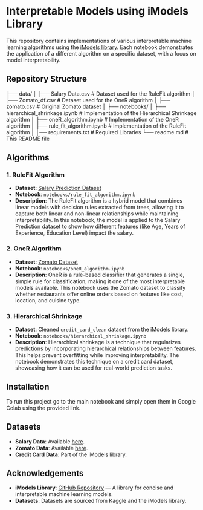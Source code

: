 # Interpretable Models using iModels Library

This repository contains implementations of various interpretable machine learning algorithms using the [iModels library](https://github.com/csinva/imodels). Each notebook demonstrates the application of a different algorithm on a specific dataset, with a focus on model interpretability.

## Repository Structure

├── data/
│   ├── Salary Data.csv               # Dataset used for the RuleFit algorithm
│   ├── Zomato_df.csv                 # Dataset used for the OneR algorithm
│   ├── zomato.csv                    # Original Zomato dataset
│
├── notebooks/
│   ├── hierarchical_shrinkage.ipynb  # Implementation of the Hierarchical Shrinkage algorithm
│   ├── oneR_algorithm.ipynb          # Implementation of the OneR algorithm
│   ├── rule_fit_algorithm.ipynb      # Implementation of the RuleFit algorithm
│
│── requirements.txt                  # Required Libraries
└── readme.md                         # This README file

## Algorithms

### 1. **RuleFit Algorithm**
   - **Dataset**: [Salary Prediction Dataset](https://www.kaggle.com/datasets/rkiattisak/salaly-prediction-for-beginer)
   - **Notebook**: `notebooks/rule_fit_algorithm.ipynb`
   - **Description**: The RuleFit algorithm is a hybrid model that combines linear models with decision rules extracted from trees, allowing it to capture both linear and non-linear relationships while maintaining interpretability. In this notebook, the model is applied to the Salary Prediction dataset to show how different features (like Age, Years of Experience, Education Level) impact the salary.

### 2. **OneR Algorithm**
   - **Dataset**: [Zomato Dataset](https://www.kaggle.com/datasets/rishikeshkonapure/zomato/data)
   - **Notebook**: `notebooks/oneR_algorithm.ipynb`
   - **Description**: OneR is a rule-based classifier that generates a single, simple rule for classification, making it one of the most interpretable models available. This notebook uses the Zomato dataset to classify whether restaurants offer online orders based on features like cost, location, and cuisine type.

### 3. **Hierarchical Shrinkage**
   - **Dataset**: Cleaned `credit_card_clean` dataset from the iModels library.
   - **Notebook**: `notebooks/hierarchical_shrinkage.ipynb`
   - **Description**: Hierarchical shrinkage is a technique that regularizes predictions by incorporating hierarchical relationships between features. This helps prevent overfitting while improving interpretability. The notebook demonstrates this technique on a credit card dataset, showcasing how it can be used for real-world prediction tasks.

## Installation

To run this project go to the main notebook and simply open them in Google Colab using the provided link. 

## Datasets

- **Salary Data**: Available [here](https://www.kaggle.com/datasets/rkiattisak/salaly-prediction-for-beginer).
- **Zomato Data**: Available [here](https://www.kaggle.com/datasets/rishikeshkonapure/zomato/data).
- **Credit Card Data**: Part of the iModels library.

## Acknowledgements

- **iModels Library**: [GitHub Repository](https://github.com/csinva/imodels) — A library for concise and interpretable machine learning models.
- **Datasets**: Datasets are sourced from Kaggle and the iModels library.